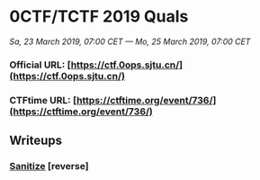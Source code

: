 # 0CTF/TCTF 2019 Quals

*Sa, 23 March 2019, 07:00 CET — Mo, 25 March 2019, 07:00 CET*

### Official URL: [https://ctf.0ops.sjtu.cn/](https://ctf.0ops.sjtu.cn/)
### CTFtime URL: [https://ctftime.org/event/736/](https://ctftime.org/event/736/)

## Writeups

### [Sanitize](./sanitize.md) [reverse]
